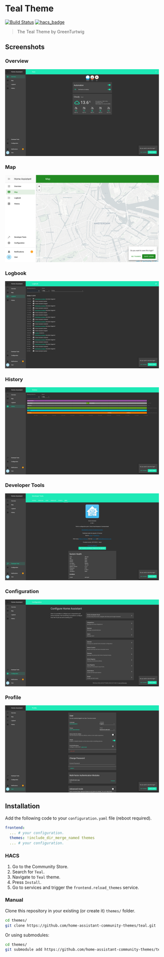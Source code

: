 # Teal Theme

[![Build Status](https://www.travis-ci.org/home-assistant-community-themes/teal.svg?branch=master)](https://www.travis-ci.org/home-assistant-community-themes/teal)
[![hacs_badge](https://img.shields.io/badge/HACS-Default-orange.svg)](https://github.com/custom-components/hacs)

> The Teal Theme by GreenTurtwig

## Screenshots

### Overview

![Theme - Overview](https://raw.githubusercontent.com/home-assistant-community-themes/teal/master/docs/theme-overview.png)

### Map

![Theme - Map](https://raw.githubusercontent.com/home-assistant-community-themes/teal/master/docs/theme-map.png)

### Logbook

![Theme - Logbook](https://raw.githubusercontent.com/home-assistant-community-themes/teal/master/docs/theme-logbook.png)

### History

![Theme - History](https://raw.githubusercontent.com/home-assistant-community-themes/teal/master/docs/theme-history.png)

### Developer Tools

![Theme - Developer Tools](https://raw.githubusercontent.com/home-assistant-community-themes/teal/master/docs/theme-developer-tools.png)

### Configuration

![Theme - Configuration](https://raw.githubusercontent.com/home-assistant-community-themes/teal/master/docs/theme-configuration.png)

### Profile

![Theme - Profile](https://raw.githubusercontent.com/home-assistant-community-themes/teal/master/docs/theme-profile.png)

## Installation

Add the following code to your `configuration.yaml` file (reboot required).

```yaml
frontend:
  ... # your configuration.
  themes: !include_dir_merge_named themes
  ... # your configuration.
```

### HACS

1. Go to the Community Store.
2. Search for `Teal`.
3. Navigate to `Teal` theme.
4. Press `Install`.
6. Go to services and trigger the `frontend.reload_themes` service.

### Manual

Clone this repository in your existing (or create it) `themes/` folder.

```bash
cd themes/
git clone https://github.com/home-assistant-community-themes/teal.git
```

Or using submodules:

```bash
cd themes/
git submodule add https://github.com/home-assistant-community-themes/teal.git
```
